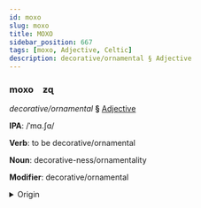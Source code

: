```yaml
---
id: moxo
slug: moxo
title: MOXO
sidebar_position: 667
tags: [moxo, Adjective, Celtic]
description: decorative/ornamental § Adjective
---
```


### moxo&emsp;<span kind="abugida">ƶɋ</span>

*decorative/ornamental* **§** [Adjective](../../tags/Adjective)

**IPA**: /ˈmɑ.ʃɑ/

**Verb**: to be decorative/ornamental

**Noun**: decorative-ness/ornamentality

**Modifier**: decorative/ornamental

<details>
    <summary>Origin</summary>
    Irish maiseach /ˈmˠaʃa(h)/<br/>
    <em>Celtic Language Family</em>
</details>